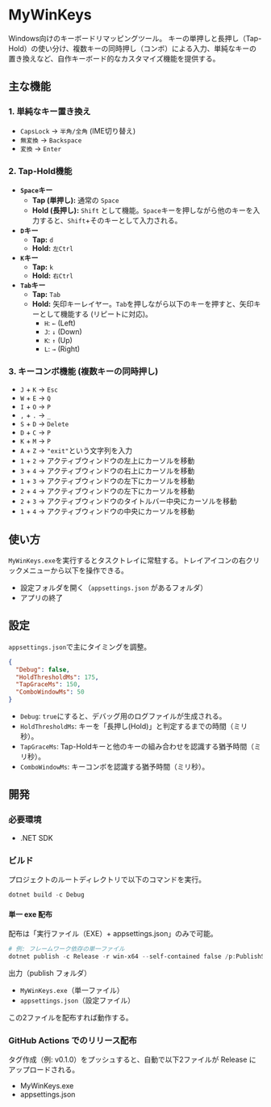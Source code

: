 # MyWinKeys

Windows向けのキーボードリマッピングツール。
キーの単押しと長押し（Tap-Hold）の使い分け、複数キーの同時押し（コンボ）による入力、単純なキーの置き換えなど、自作キーボード的なカスタマイズ機能を提供する。

## 主な機能

### 1. 単純なキー置き換え

- `CapsLock` → `半角/全角` (IME切り替え)
- `無変換` → `Backspace`
- `変換` → `Enter`

### 2. Tap-Hold機能

- **`Space`キー**
  - **Tap (単押し):** 通常の `Space`
  - **Hold (長押し):** `Shift` として機能。`Space`キーを押しながら他のキーを入力すると、`Shift`+そのキーとして入力される。
- **`D`キー**
  - **Tap:** `d`
  - **Hold:** `左Ctrl`
- **`K`キー**
  - **Tap:** `k`
  - **Hold:** `右Ctrl`
- **`Tab`キー**
  - **Tap:** `Tab`
  - **Hold:** 矢印キーレイヤー。`Tab`を押しながら以下のキーを押すと、矢印キーとして機能する (リピートに対応)。
    - `H`: `←` (Left)
    - `J`: `↓` (Down)
    - `K`: `↑` (Up)
    - `L`: `→` (Right)

### 3. キーコンボ機能 (複数キーの同時押し)

- `J` + `K` → `Esc`
- `W` + `E` → `Q`
- `I` + `O` → `P`
- `,` + `.` → `_`
- `S` + `D` → `Delete`
- `D` + `C` → `P`
- `K` + `M` → `P`
- `A` + `Z` → `"exit"`という文字列を入力
- `1` + `2` → アクティブウィンドウの左上にカーソルを移動
- `3` + `4` → アクティブウィンドウの右上にカーソルを移動
- `1` + `3` → アクティブウィンドウの左下にカーソルを移動
- `2` + `4` → アクティブウィンドウの左下にカーソルを移動
- `2` + `3` → アクティブウィンドウのタイトルバー中央にカーソルを移動
- `1` + `4` → アクティブウィンドウの中央にカーソルを移動

## 使い方

`MyWinKeys.exe`を実行するとタスクトレイに常駐する。トレイアイコンの右クリックメニューから以下を操作できる。

- 設定フォルダを開く（`appsettings.json` があるフォルダ）
- アプリの終了

## 設定

`appsettings.json`で主にタイミングを調整。

```json
{
  "Debug": false,
  "HoldThresholdMs": 175,
  "TapGraceMs": 150,
  "ComboWindowMs": 50
}
```

- `Debug`: `true`にすると、デバッグ用のログファイルが生成される。
- `HoldThresholdMs`: キーを「長押し(Hold)」と判定するまでの時間（ミリ秒）。
- `TapGraceMs`: Tap-Holdキーと他のキーの組み合わせを認識する猶予時間（ミリ秒）。
- `ComboWindowMs`: キーコンボを認識する猶予時間（ミリ秒）。

## 開発

### 必要環境

- .NET SDK

### ビルド

プロジェクトのルートディレクトリで以下のコマンドを実行。

```powershell
dotnet build -c Debug
```

#### 単一 exe 配布

配布は「実行ファイル（EXE）+ appsettings.json」のみで可能。

```powershell
# 例: フレームワーク依存の単一ファイル
dotnet publish -c Release -r win-x64 --self-contained false /p:PublishSingleFile=true /p:DebugType=none /p:DebugSymbols=false
```

出力（publish フォルダ）

- `MyWinKeys.exe`（単一ファイル）
- `appsettings.json`（設定ファイル）

この2ファイルを配布すれば動作する。

### GitHub Actions でのリリース配布

タグ作成（例: v0.1.0）をプッシュすると、自動で以下2ファイルが Release にアップロードされる。

- MyWinKeys.exe
- appsettings.json
